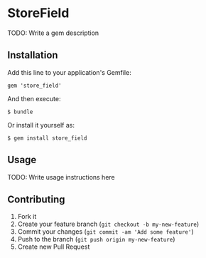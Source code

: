 # StoreField

TODO: Write a gem description

## Installation

Add this line to your application's Gemfile:

    gem 'store_field'

And then execute:

    $ bundle

Or install it yourself as:

    $ gem install store_field

## Usage

TODO: Write usage instructions here

## Contributing

1. Fork it
2. Create your feature branch (`git checkout -b my-new-feature`)
3. Commit your changes (`git commit -am 'Add some feature'`)
4. Push to the branch (`git push origin my-new-feature`)
5. Create new Pull Request
